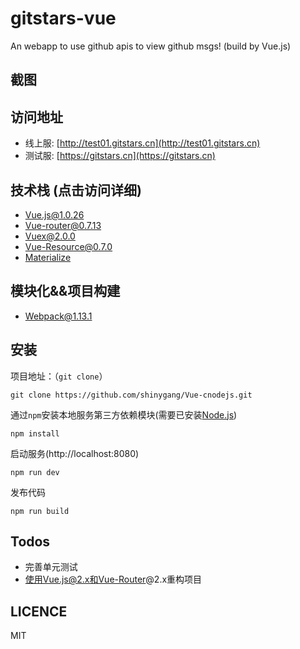 # gitstars-vue
An webapp to use github apis to view github msgs! (build by Vue.js)

## 截图

## 访问地址
- 线上服: [http://test01.gitstars.cn](http://test01.gitstars.cn)
- 测试服: [https://gitstars.cn](https://gitstars.cn)

## 技术栈 (点击访问详细)
- [Vue.js@1.0.26](http://cn.vuejs.org/)
- [Vue-router@0.7.13](https://github.com/vuejs/vue-router)
- [Vuex@2.0.0](https://github.com/vuejs/vuex)
- [Vue-Resource@0.7.0](https://github.com/vuejs/vue-resource)
- [Materialize](http://materializecss.com/)

## 模块化&&项目构建
- [Webpack@1.13.1](https://github.com/webpack/webpack)

## 安装

项目地址：（`git clone`）

```shell
git clone https://github.com/shinygang/Vue-cnodejs.git
```

通过`npm`安装本地服务第三方依赖模块(需要已安装[Node.js](https://nodejs.org/))

```shell
npm install
```

启动服务(http://localhost:8080)

```
npm run dev
```

发布代码
```
npm run build
```


## Todos
- 完善单元测试
- 使用Vue.js@2.x和Vue-Router@2.x重构项目

## LICENCE
MIT
